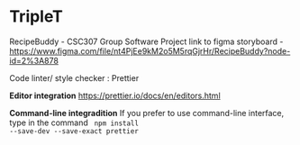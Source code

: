 # TripleT
RecipeBuddy - CSC307 Group Software Project
link to figma storyboard - https://www.figma.com/file/nt4PjEe9kM2o5M5rqGjrHr/RecipeBuddy?node-id=2%3A878

Code linter/ style checker : Prettier

**Editor integration**
https://prettier.io/docs/en/editors.html

**Command-line integradition**
If you prefer to use command-line interface, type in the command 
<code> npm install --save-dev --save-exact prettier </code>

